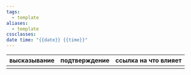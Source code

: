 ```yaml
---
tags:
  - template
aliases:
  - template
cssclasses: 
date time: "{{date}} {{time}}"
---
```


| высказывание | подтверждение | ссылка на что влияет |
| ------------ | ------------- | -------------------- |
|              |               |                      |
